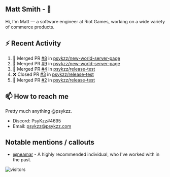 <!--
[![PsyKzz's github stats](https://github-readme-stats.vercel.app/api?username=psykzz&show_icons=true)](https://github.com/anuraghazra/github-readme-stats)
-->

## Matt Smith - 👋
Hi, I'm Matt — a software engineer at Riot Games, working on a wide variety of commerce products.

## ⚡ Recent Activity

<!--START_SECTION:activity-->
1. 🎉 Merged PR [#8](https://github.com/psykzz/new-world-server-page/pull/8) in [psykzz/new-world-server-page](https://github.com/psykzz/new-world-server-page)
2. 🎉 Merged PR [#9](https://github.com/psykzz/new-world-server-page/pull/9) in [psykzz/new-world-server-page](https://github.com/psykzz/new-world-server-page)
3. 🎉 Merged PR [#4](https://github.com/psykzz/release-test/pull/4) in [psykzz/release-test](https://github.com/psykzz/release-test)
4. ❌ Closed PR [#3](https://github.com/psykzz/release-test/pull/3) in [psykzz/release-test](https://github.com/psykzz/release-test)
5. 🎉 Merged PR [#2](https://github.com/psykzz/release-test/pull/2) in [psykzz/release-test](https://github.com/psykzz/release-test)
<!--END_SECTION:activity-->


## 📫 How to reach me

Pretty much anything @psykzz.

- Discord: PsyKzz#4695
- Email: psykzz@psykzz.com


## Notable mentions / callouts

 - [@neamar](https://github.com/neamar) - A highly recommended individual, who I've worked with in the past.


![visitors](https://visitor-badge.glitch.me/badge?page_id=psykzz/psykzz)


